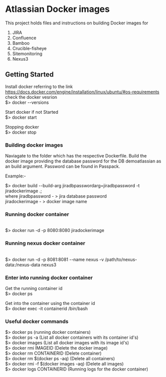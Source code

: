 # Atlassian Docker images

This project holds files and instructions on building Docker images for
  1. JIRA
  2. Confluence
  3. Bamboo
  4. Crucible-fisheye
  5. Sitemonitoring
  6. Nexus3

## Getting Started

Install docker referring to the link https://docs.docker.com/engine/installation/linux/ubuntu/#os-requirements
check the docker vesrion<br />
 $> docker --versions

 Start docker if not Started<br />
 $> docker start

 Stopping docker<br />
 $> docker stop


### Building docker images

Naviagate to the folder which has the respective Dockerfile.
Build the docker image providing the database password for the DB demoatlassian as an build argument. Password can be found in Passpack.

Example:-<br />

 $> docker build --build-arg jiradbpasswordarg=jiradbpassword -t jiradockerimage .;<br />
    where jiradbpassword - > jira database password<br />
          jiradockerimage - > docker image name<br />

### Running docker container
<br />
  $> docker run -d -p 8080:8080 jiradockerimage<br />

### Running nexus docker container
<br />
  $> docker run -d -p 8081:8081 --name nexus -v /path/to/nexus-data:/nexus-data nexus3

### Enter into running docker container  

 Get the running container id<br />
  $> docker ps

 Get into the container using the container id<br />
  $> docker exec -it containerid /bin/bash  <br />

### Useful docker commands<br />
  $> docker ps (running docker containers)<br />
  $> docker ps -a (List all docker containers with its container id's)<br />
  $> docker images (List all docker images with its image id's)<br />
  $> docker rmi IMAGEID (Delete the docker image)<br />
  $> docker rm CONTAINERID (Delete container)<br />
  $> docker rm $(docker ps -aq) (Delete all containers)<br />
  $> docker rmi -f $(docker images -aq) (Delete all images)<br />
  $> docker logs CONTAINERID (Running logs for the docker container)<br />
